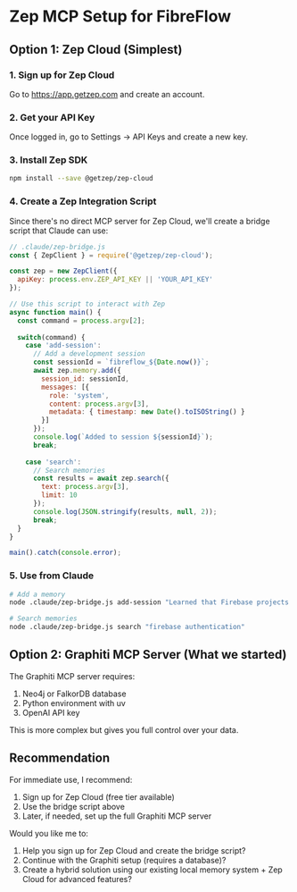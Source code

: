 # Zep MCP Setup for FibreFlow

## Option 1: Zep Cloud (Simplest)

### 1. Sign up for Zep Cloud
Go to https://app.getzep.com and create an account.

### 2. Get your API Key
Once logged in, go to Settings → API Keys and create a new key.

### 3. Install Zep SDK
```bash
npm install --save @getzep/zep-cloud
```

### 4. Create a Zep Integration Script
Since there's no direct MCP server for Zep Cloud, we'll create a bridge script that Claude can use:

```javascript
// .claude/zep-bridge.js
const { ZepClient } = require('@getzep/zep-cloud');

const zep = new ZepClient({
  apiKey: process.env.ZEP_API_KEY || 'YOUR_API_KEY'
});

// Use this script to interact with Zep
async function main() {
  const command = process.argv[2];
  
  switch(command) {
    case 'add-session':
      // Add a development session
      const sessionId = `fibreflow_${Date.now()}`;
      await zep.memory.add({
        session_id: sessionId,
        messages: [{
          role: 'system',
          content: process.argv[3],
          metadata: { timestamp: new Date().toISOString() }
        }]
      });
      console.log(`Added to session ${sessionId}`);
      break;
      
    case 'search':
      // Search memories
      const results = await zep.search({
        text: process.argv[3],
        limit: 10
      });
      console.log(JSON.stringify(results, null, 2));
      break;
  }
}

main().catch(console.error);
```

### 5. Use from Claude
```bash
# Add a memory
node .claude/zep-bridge.js add-session "Learned that Firebase projects are separate"

# Search memories
node .claude/zep-bridge.js search "firebase authentication"
```

## Option 2: Graphiti MCP Server (What we started)

The Graphiti MCP server requires:
1. Neo4j or FalkorDB database
2. Python environment with uv
3. OpenAI API key

This is more complex but gives you full control over your data.

## Recommendation

For immediate use, I recommend:
1. Sign up for Zep Cloud (free tier available)
2. Use the bridge script above
3. Later, if needed, set up the full Graphiti MCP server

Would you like me to:
1. Help you sign up for Zep Cloud and create the bridge script?
2. Continue with the Graphiti setup (requires a database)?
3. Create a hybrid solution using our existing local memory system + Zep Cloud for advanced features?